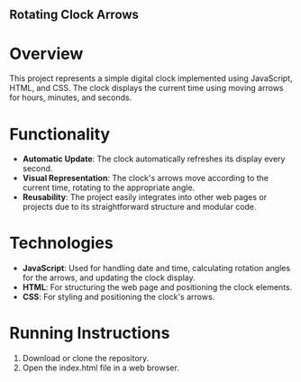 
Rotating Clock Arrows
---------------------

# Overview

This project represents a simple digital clock implemented using JavaScript, HTML, and CSS. The clock displays the current time using moving arrows for hours, minutes, and seconds.

# Functionality

*   **Automatic Update**: The clock automatically refreshes its display every second.
*   **Visual Representation**: The clock's arrows move according to the current time, rotating to the appropriate angle.
*   **Reusability**: The project easily integrates into other web pages or projects due to its straightforward structure and modular code.

# Technologies

*   **JavaScript**: Used for handling date and time, calculating rotation angles for the arrows, and updating the clock display.
*   **HTML**: For structuring the web page and positioning the clock elements.
*   **CSS**: For styling and positioning the clock's arrows.

# Running Instructions

1.  Download or clone the repository.
2.  Open the index.html file in a web browser.
